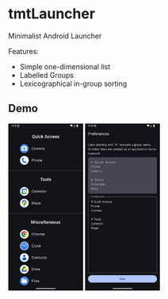 # tmtLauncher

Minimalist Android Launcher

Features:
* Simple one-dimensional list
* Labelled Groups
* Lexicographical in-group sorting

## Demo

<img alt="home screen showing an example configuration of apps and groups" src="metadata/en-US/images/phoneScreenshots/home.png" width="30%"/>
<img alt="preferences screen showing corresponding configuration file" src="metadata/en-US/images/phoneScreenshots/preferences.png" width="30%"/>

